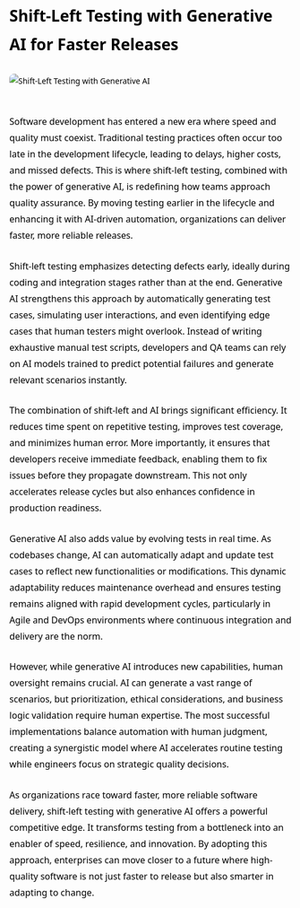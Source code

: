 <div style="color: #000000; font-family: 'Segoe UI', Tahoma, Geneva, Verdana, sans-serif; line-height: 1.8; max-width: 900px; margin: auto;">

<h1 style="margin-bottom: 1em;">Shift-Left Testing with Generative AI for Faster Releases</h1>

<img src="https://erepa7ohg8r.exactdn.com/wp-content/uploads/2025/07/shift-left_testing_with_ai.webp" alt="Shift-Left Testing with Generative AI" style="max-width: 100%; height: auto; margin-bottom: 30px; border-radius: 8px;" />

<p style="margin-bottom: 1.6em; font-size: 1.15em;">
Software development has entered a new era where speed and quality must coexist. Traditional testing practices often occur too late in the development lifecycle, leading to delays, higher costs, and missed defects. This is where shift-left testing, combined with the power of generative AI, is redefining how teams approach quality assurance. By moving testing earlier in the lifecycle and enhancing it with AI-driven automation, organizations can deliver faster, more reliable releases.
</p>

<p style="margin-bottom: 1.6em; font-size: 1.15em;">
Shift-left testing emphasizes detecting defects early, ideally during coding and integration stages rather than at the end. Generative AI strengthens this approach by automatically generating test cases, simulating user interactions, and even identifying edge cases that human testers might overlook. Instead of writing exhaustive manual test scripts, developers and QA teams can rely on AI models trained to predict potential failures and generate relevant scenarios instantly.
</p>

<p style="margin-bottom: 1.6em; font-size: 1.15em;">
The combination of shift-left and AI brings significant efficiency. It reduces time spent on repetitive testing, improves test coverage, and minimizes human error. More importantly, it ensures that developers receive immediate feedback, enabling them to fix issues before they propagate downstream. This not only accelerates release cycles but also enhances confidence in production readiness.
</p>

<p style="margin-bottom: 1.6em; font-size: 1.15em;">
Generative AI also adds value by evolving tests in real time. As codebases change, AI can automatically adapt and update test cases to reflect new functionalities or modifications. This dynamic adaptability reduces maintenance overhead and ensures testing remains aligned with rapid development cycles, particularly in Agile and DevOps environments where continuous integration and delivery are the norm.
</p>

<p style="margin-bottom: 1.6em; font-size: 1.15em;">
However, while generative AI introduces new capabilities, human oversight remains crucial. AI can generate a vast range of scenarios, but prioritization, ethical considerations, and business logic validation require human expertise. The most successful implementations balance automation with human judgment, creating a synergistic model where AI accelerates routine testing while engineers focus on strategic quality decisions.
</p>

<p style="margin-bottom: 1.6em; font-size: 1.15em;">
As organizations race toward faster, more reliable software delivery, shift-left testing with generative AI offers a powerful competitive edge. It transforms testing from a bottleneck into an enabler of speed, resilience, and innovation. By adopting this approach, enterprises can move closer to a future where high-quality software is not just faster to release but also smarter in adapting to change.
</p>

</div>
